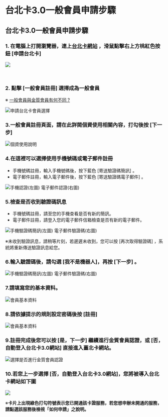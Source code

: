 # 台北卡3.0一般會員申請步驟

## 台北卡3.0一般會員申請步驟 <a id="bei-ka-3-0-yi-ban-shen-bu"></a>

### 1. 在電腦上打開瀏覽器，連上[台北卡網站](https://id.taipei/tpcd) ，滑鼠點擊右上方桃紅色按鈕 \[申請台北卡\] <a id="1-zai-shang-da-qi-shang-bei-ka-zhan-httpsidtaipeitpcd-hua-shu-tao-se-an-shen-bei-ka"></a>

![](https://blobscdn.gitbook.com/v0/b/gitbook-28427.appspot.com/o/assets%2F-LAqos0JTqq2LFNwXzku%2F-LAqovmMw_bcb_h54pqg%2F-LAqpzGz2lHmt5UNvBR0%2F2018-04-23_145107.png?alt=media&token=c1714621-c0b7-4b6f-8edc-e0fb432a685e)

​

### 2. 點擊 \[一般會員註冊\] 選擇成為一般會員 <a id="2-yi-ban-cheng-yi-ban"></a>

※ [一般會員與金質會員有何不同 ?](https://tpcdservice.gitbook.io/tpcdcardqa/yi-ban-v.s.-jin)

![&#x7533;&#x8ACB;&#x53F0;&#x5317;&#x5361;&#x6703;&#x54E1;&#x9078;&#x64C7;](.gitbook/assets/shen-qing-hui-yuan%20%281%29.png)



### 3.一般會員註冊頁面，請在此詳閱個資使用相關內容，打勾後按 \[下一步\]

![&#x500B;&#x8CC7;&#x4F7F;&#x7528;&#x8AAA;&#x660E;](.gitbook/assets/image%20%2810%29.png)



### 4.在這裡可以選擇使用手機號碼或電子郵件註冊

* 手機號碼註冊，輸入手機號碼後，按下藍色 \[寄送驗證碼簡訊\] 。
* 電子郵件註冊，輸入電子郵件後，按下藍色 \[寄送驗證碼電子郵件\] 。

![                          &#x624B;&#x6A5F;&#x8A8D;&#x8B49;\(&#x5DE6;&#x5716;\)                                           &#x96FB;&#x5B50;&#x90F5;&#x4EF6;&#x8A8D;&#x8B49;\(&#x53F3;&#x5716;\)                       ](.gitbook/assets/yan-zheng-fang-shi%20%283%29.png)



### 5.檢查是否收到驗證碼訊息

* 手機號碼註冊，請至您的手機查看是否有新的簡訊。
* 電子郵件註冊，請登入您的電子郵件信箱檢查是否有新的電子郵件。

![             &#x624B;&#x6A5F;&#x9A57;&#x8B49;&#x78BC;&#x7C21;&#x8A0A;\(&#x5DE6;&#x5716;\)                           &#x96FB;&#x5B50;&#x90F5;&#x4EF6;&#x9A57;&#x8B49;&#x78BC;\(&#x53F3;&#x5716;\)                                                                          ](.gitbook/assets/ren-zheng-xun-xi.png)

※未收到驗證訊息，請稍等片刻，若遲遲未收到，您可以按 \[再次取得驗證碼\] ，系統將重新傳送驗證訊息給您。



### 6.輸入驗證碼後，請勾選 \[我不是機器人\]，再按 \[下一步\] 。

![       &#x624B;&#x6A5F;&#x9A57;&#x8B49;&#x78BC;&#x7C21;&#x8A0A;\(&#x5DE6;&#x5716;\)                                    &#x96FB;&#x5B50;&#x90F5;&#x4EF6;&#x9A57;&#x8B49;&#x78BC;\(&#x53F3;&#x5716;\)      ](.gitbook/assets/ren-zheng-ma.png)

### ​7.請填寫您的基本資料。

![&#x6703;&#x54E1;&#x57FA;&#x672C;&#x8CC7;&#x6599;](.gitbook/assets/hui-yuan-zhu-ce-ge-ren-zi-liao.png)

### 8.請依據提示的規則設定密碼後按 \[註冊\]

![&#x6703;&#x54E1;&#x57FA;&#x672C;&#x8CC7;&#x6599;](.gitbook/assets/hui-yuan-zhu-ce-ge-ren-zi-liao-mi-ma.png)

### 9.註冊完成後您可以按 \[是，下一步\] 繼續進行金質會員認證，或 \[否，自動登入台北卡3.0網站\] 直接進入臺北卡網站。

![&#x9078;&#x64C7;&#x662F;&#x5426;&#x9032;&#x884C;&#x91D1;&#x8CEA;&#x6703;&#x54E1;&#x8A8D;&#x8B49;](.gitbook/assets/jin-zhi-hui-yuan-ren-zheng.png)

### 10.若您上一步選擇 \[否，自動登入台北卡3.0網站\]，您將被導入台北卡網站如下圖

![](.gitbook/assets/2018-04-26_103448%20%281%29.png)

※**卡片上出現綠色打勾符號表示您已開通該卡證服務，若您想申辦未開通的服務，請點選該服務後檢視「如何申請」之說明。**

